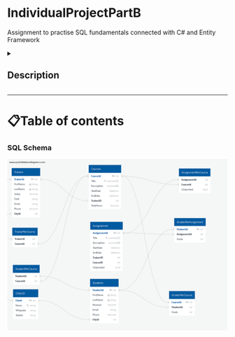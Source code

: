 # IndividualProjectPartB
Assignment to practise SQL fundamentals connected with C# and Entity Framework

<details><summary><h2>Description</h2></summary>
<p>
     <h3>Following PART A you need to implement the below functionality:</h3> 
    <ul>
    <li> <h4>Design the ERD of your system and verify it through an online tool such as https://sqldbm.com/(it requires a free account) [15 marks]</h4> </li>
    <li> <h4>Identify  any  other  tables  you  need  based  on  your  implementation  and construct them [15 marks]</h4> </li>
    <li> <h4>Make the schema of a database that can keep data for the main entities of the  assignment  and  name  the  tables  as:  Students,  Trainers,  Assignments, Courses [15 marks]</h4></li>
    <li> <h4>Populate the tables of the database with enough data [10 marks]</h4></li>
    <li> <h4>You need to produce sql queries that output the following [19marks in total]:</h4></li>
    <ul>
    <li> <h4>A list of all the students [2marks]</h4></li>
    <li> <h4>A list of all the trainers[2marks]</h4></li>
    <li> <h4>A list of all the assignments[2marks]</h4></li>
    <li> <h4>A list of all the courses[2marks]</h4></li>
    <li> <h4>All the students per course[2marks]</h4></li>
    <li> <h4>All the trainers per course[2marks]</h4></li>
    <li> <h4>All the assignments per course[2marks]</h4></li>
    <li> <h4>All the assignments per course per student[2marks]</h4></li>
    <li> <h4>A list of students that belong to more than one courses[3marks]</h4></li>
    </ul>
  <li> <h3>You also need to produce a small project that [26 marks]</h3></li>
  <ul>
      <li>makes  a  connection  to  the  database and  executes  the  above  sql queries[9 marks]</li>
      <li>makes a connection to the database and inserts inputdata from the keyboard to the following tables,</li>
      <ul>
       <li>students[2 marks]</li>
       <li>trainers[2 marks]</li>
       <li>assignments[2 marks]</li>
       <li>courses[2 marks]</li>
       <li>students per course[3 marks]</li>
       <li>trainers per course[3 marks]</li>
       <li>assignments per student per course[3 marks]</li>
      </ul>
  </ul>
  </ul>
  <h3>You    need    to    submit    all    the    produced    files    in    a    zip    file    named    by your_name_individual_partb.zip</h3>
    </p>
</details>


------------------------------------------------------------------------------------------------------------------------------------------------------

📋Table of contents
=================

<!--ts-->


  
   
   
<!--te-->

### SQL Schema
![SQL SCHEMA](Prototype/img/SQLSCHEMA.png)
